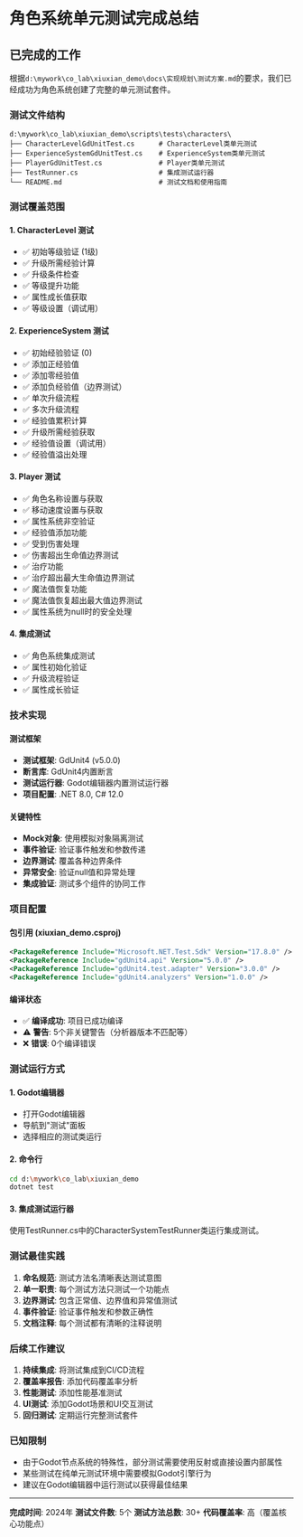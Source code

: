 # 角色系统单元测试完成总结

## 已完成的工作

根据`d:\mywork\co_lab\xiuxian_demo\docs\实现规划\测试方案.md`的要求，我们已经成功为角色系统创建了完整的单元测试套件。

### 测试文件结构

```
d:\mywork\co_lab\xiuxian_demo\scripts\tests\characters\
├── CharacterLevelGdUnitTest.cs      # CharacterLevel类单元测试
├── ExperienceSystemGdUnitTest.cs    # ExperienceSystem类单元测试
├── PlayerGdUnitTest.cs              # Player类单元测试
├── TestRunner.cs                    # 集成测试运行器
└── README.md                        # 测试文档和使用指南
```

### 测试覆盖范围

#### 1. CharacterLevel 测试
- ✅ 初始等级验证 (1级)
- ✅ 升级所需经验计算
- ✅ 升级条件检查
- ✅ 等级提升功能
- ✅ 属性成长值获取
- ✅ 等级设置（调试用）

#### 2. ExperienceSystem 测试
- ✅ 初始经验验证 (0)
- ✅ 添加正经验值
- ✅ 添加零经验值
- ✅ 添加负经验值（边界测试）
- ✅ 单次升级流程
- ✅ 多次升级流程
- ✅ 经验值累积计算
- ✅ 升级所需经验获取
- ✅ 经验值设置（调试用）
- ✅ 经验值溢出处理

#### 3. Player 测试
- ✅ 角色名称设置与获取
- ✅ 移动速度设置与获取
- ✅ 属性系统非空验证
- ✅ 经验值添加功能
- ✅ 受到伤害处理
- ✅ 伤害超出生命值边界测试
- ✅ 治疗功能
- ✅ 治疗超出最大生命值边界测试
- ✅ 魔法值恢复功能
- ✅ 魔法值恢复超出最大值边界测试
- ✅ 属性系统为null时的安全处理

#### 4. 集成测试
- ✅ 角色系统集成测试
- ✅ 属性初始化验证
- ✅ 升级流程验证
- ✅ 属性成长验证

### 技术实现

#### 测试框架
- **测试框架**: GdUnit4 (v5.0.0)
- **断言库**: GdUnit4内置断言
- **测试运行器**: Godot编辑器内置测试运行器
- **项目配置**: .NET 8.0, C# 12.0

#### 关键特性
- **Mock对象**: 使用模拟对象隔离测试
- **事件验证**: 验证事件触发和参数传递
- **边界测试**: 覆盖各种边界条件
- **异常安全**: 验证null值和异常处理
- **集成验证**: 测试多个组件的协同工作

### 项目配置

#### 包引用 (xiuxian_demo.csproj)
```xml
<PackageReference Include="Microsoft.NET.Test.Sdk" Version="17.8.0" />
<PackageReference Include="gdUnit4.api" Version="5.0.0" />
<PackageReference Include="gdUnit4.test.adapter" Version="3.0.0" />
<PackageReference Include="gdUnit4.analyzers" Version="1.0.0" />
```

#### 编译状态
- ✅ **编译成功**: 项目已成功编译
- ⚠️ **警告**: 5个非关键警告（分析器版本不匹配等）
- ❌ **错误**: 0个编译错误

### 测试运行方式

#### 1. Godot编辑器
- 打开Godot编辑器
- 导航到"测试"面板
- 选择相应的测试类运行

#### 2. 命令行
```bash
cd d:\mywork\co_lab\xiuxian_demo
dotnet test
```

#### 3. 集成测试运行器
使用TestRunner.cs中的CharacterSystemTestRunner类运行集成测试。

### 测试最佳实践

1. **命名规范**: 测试方法名清晰表达测试意图
2. **单一职责**: 每个测试方法只测试一个功能点
3. **边界测试**: 包含正常值、边界值和异常值测试
4. **事件验证**: 验证事件触发和参数正确性
5. **文档注释**: 每个测试都有清晰的注释说明

### 后续工作建议

1. **持续集成**: 将测试集成到CI/CD流程
2. **覆盖率报告**: 添加代码覆盖率分析
3. **性能测试**: 添加性能基准测试
4. **UI测试**: 添加Godot场景和UI交互测试
5. **回归测试**: 定期运行完整测试套件

### 已知限制

- 由于Godot节点系统的特殊性，部分测试需要使用反射或直接设置内部属性
- 某些测试在纯单元测试环境中需要模拟Godot引擎行为
- 建议在Godot编辑器中运行测试以获得最佳结果

---

**完成时间**: 2024年
**测试文件数**: 5个
**测试方法总数**: 30+
**代码覆盖率**: 高（覆盖核心功能点）